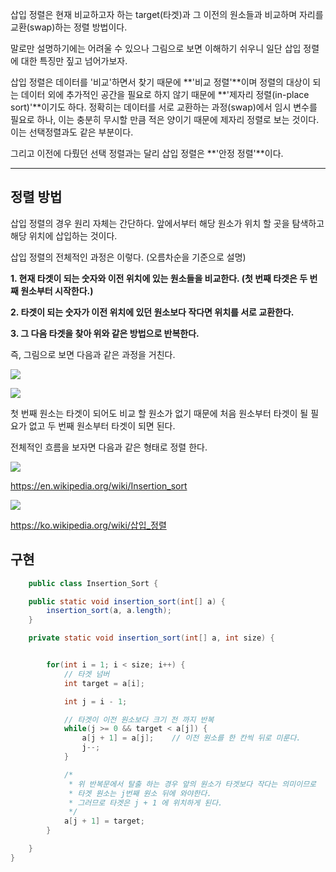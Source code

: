 삽입 정렬은 현재 비교하고자 하는 target(타겟)과 그 이전의 원소들과 비교하며 자리를 교환(swap)하는 정렬 방법이다.

말로만 설명하기에는 어려울 수 있으나 그림으로 보면 이해하기 쉬우니 일단 삽입 정렬에 대한 특징만 짚고 넘어가보자.

삽입 정렬은 데이터를 '비교'하면서 찾기 때문에 **'비교 정렬'**이며 정렬의 대상이 되는 데이터 외에 추가적인 공간을 필요로 하지 않기 때문에 **'제자리 정렬(in-place sort)'**이기도 하다. 정확히는 데이터를 서로 교환하는 과정(swap)에서 임시 변수를 필요로 하나, 이는 충분히 무시할 만큼 적은 양이기 때문에 제자리 정렬로 보는 것이다. 이는 선택정렬과도 같은 부분이다.

그리고 이전에 다뤘던 선택 정렬과는 달리 삽입 정렬은 **'안정 정렬'**이다.

---

## 정렬 방법

삽입 정렬의 경우 원리 자체는 간단하다. 앞에서부터 해당 원소가 위치 할 곳을 탐색하고 해당 위치에 삽입하는 것이다.

삽입 정렬의 전체적인 과정은 이렇다. (오름차순을 기준으로 설명)

**1. 현재 타겟이 되는 숫자와 이전 위치에 있는 원소들을 비교한다. (첫 번째 타겟은 두 번째 원소부터 시작한다.)**

**2. 타겟이 되는 숫자가 이전 위치에 있던 원소보다 작다면 위치를 서로 교환한다.**

**3. 그 다음 타겟을 찾아 위와 같은 방법으로 반복한다.**

즉, 그림으로 보면 다음과 같은 과정을 거친다.

![](https://blog.kakaocdn.net/dn/KRty3/btqOKXNAGUh/IfdJIJDJWeAfbNDHQ6eyh0/img.png)

![](https://blog.kakaocdn.net/dn/ehsinU/btqOvRVOqgO/zWJLt4EO3fpevtjrVkyjdK/img.png)

첫 번째 원소는 타겟이 되어도 비교 할 원소가 없기 때문에 처음 원소부터 타겟이 될 필요가 없고 두 번째 원소부터 타겟이 되면 된다.

전체적인 흐름을 보자면 다음과 같은 형태로 정렬 한다.

![](https://blog.kakaocdn.net/dn/bxvpd6/btqOuH69gZU/s5NmD45Lo0HaI80sK9QXt1/img.gif)

https://en.wikipedia.org/wiki/Insertion_sort

![](https://blog.kakaocdn.net/dn/K4Jt3/btqOvfCAm1O/Svkc3I62lPZk7wSWV0TozK/img.gif)

https://ko.wikipedia.org/wiki/삽입_정렬

## 구현

```java
	public class Insertion_Sort {

	public static void insertion_sort(int[] a) {
		insertion_sort(a, a.length);
	}

	private static void insertion_sort(int[] a, int size) {


		for(int i = 1; i < size; i++) {
			// 타겟 넘버
			int target = a[i];

			int j = i - 1;

			// 타겟이 이전 원소보다 크기 전 까지 반복
			while(j >= 0 && target < a[j]) {
				a[j + 1] = a[j];	// 이전 원소를 한 칸씩 뒤로 미룬다.
				j--;
			}

			/*
			 * 위 반복문에서 탈출 하는 경우 앞의 원소가 타겟보다 작다는 의미이므로
			 * 타겟 원소는 j번째 원소 뒤에 와야한다.
			 * 그러므로 타겟은 j + 1 에 위치하게 된다.
			 */
			a[j + 1] = target;
		}

	}
}
```

